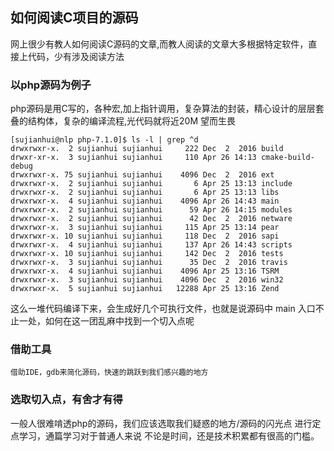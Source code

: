 ## 如何阅读C项目的源码

网上很少有教人如何阅读C源码的文章,而教人阅读的文章大多根据特定软件，直接上代码，少有涉及阅读方法

### 以php源码为例子

php源码是用C写的，各种宏,加上指针调用，复杂算法的封装，精心设计的层层套叠的结构体，复杂的编译流程,光代码就将近20M 望而生畏

	[sujianhui@nlp php-7.1.0]$ ls -l | grep ^d
	drwxrwxr-x.  2 sujianhui sujianhui     222 Dec  2  2016 build
	drwxr-xr-x.  3 sujianhui sujianhui     110 Apr 26 14:13 cmake-build-debug
	drwxrwxr-x. 75 sujianhui sujianhui    4096 Dec  2  2016 ext
	drwxrwxr-x.  2 sujianhui sujianhui       6 Apr 25 13:13 include
	drwxrwxr-x.  2 sujianhui sujianhui       6 Apr 25 13:13 libs
	drwxrwxr-x.  4 sujianhui sujianhui    4096 Apr 26 14:43 main
	drwxrwxr-x.  2 sujianhui sujianhui      59 Apr 26 14:15 modules
	drwxrwxr-x.  2 sujianhui sujianhui      42 Dec  2  2016 netware
	drwxrwxr-x.  3 sujianhui sujianhui     115 Apr 25 13:14 pear
	drwxrwxr-x. 10 sujianhui sujianhui     118 Dec  2  2016 sapi
	drwxrwxr-x.  4 sujianhui sujianhui     137 Apr 26 14:43 scripts
	drwxrwxr-x. 10 sujianhui sujianhui     142 Dec  2  2016 tests
	drwxrwxr-x.  3 sujianhui sujianhui      35 Dec  2  2016 travis
	drwxrwxr-x.  4 sujianhui sujianhui    4096 Apr 25 13:16 TSRM
	drwxrwxr-x.  3 sujianhui sujianhui    4096 Dec  2  2016 win32
	drwxrwxr-x.  5 sujianhui sujianhui   12288 Apr 25 13:16 Zend

这么一堆代码编译下来，会生成好几个可执行文件，也就是说源码中 main 入口不止一处，如何在这一团乱麻中找到一个切入点呢


### 借助工具

	借助IDE，gdb来简化源码，快速的跳跃到我们感兴趣的地方
	

### 选取切入点，有舍才有得

一般人很难啃透php的源码，我们应该选取我们疑惑的地方/源码的闪光点 进行定点学习，通篇学习对于普通人来说
不论是时间，还是技术积累都有很高的门槛。
